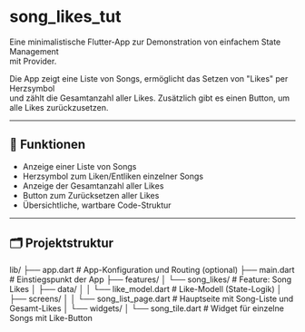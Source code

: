 # song_likes_tut

Eine minimalistische Flutter-App zur Demonstration von einfachem State Management  
mit Provider.

Die App zeigt eine Liste von Songs, ermöglicht das Setzen von "Likes" per Herzsymbol  
und zählt die Gesamtanzahl aller Likes. Zusätzlich gibt es einen Button, um alle Likes zurückzusetzen.

---

## 🚀 Funktionen

- Anzeige einer Liste von Songs  
- Herzsymbol zum Liken/Entliken einzelner Songs  
- Anzeige der Gesamtanzahl aller Likes  
- Button zum Zurücksetzen aller Likes  
- Übersichtliche, wartbare Code-Struktur  

---

## 🗂 Projektstruktur

lib/
├── app.dart                      # App-Konfiguration und Routing (optional)
├── main.dart                     # Einstiegspunkt der App
├── features/
│   └── song_likes/               # Feature: Song Likes
│       ├── data/
│       │   └── like_model.dart           # Like-Modell (State-Logik)
│       ├── screens/
│       │   └── song_list_page.dart       # Hauptseite mit Song-Liste und Gesamt-Likes
│       └── widgets/
│           └── song_tile.dart            # Widget für einzelne Songs mit Like-Button

